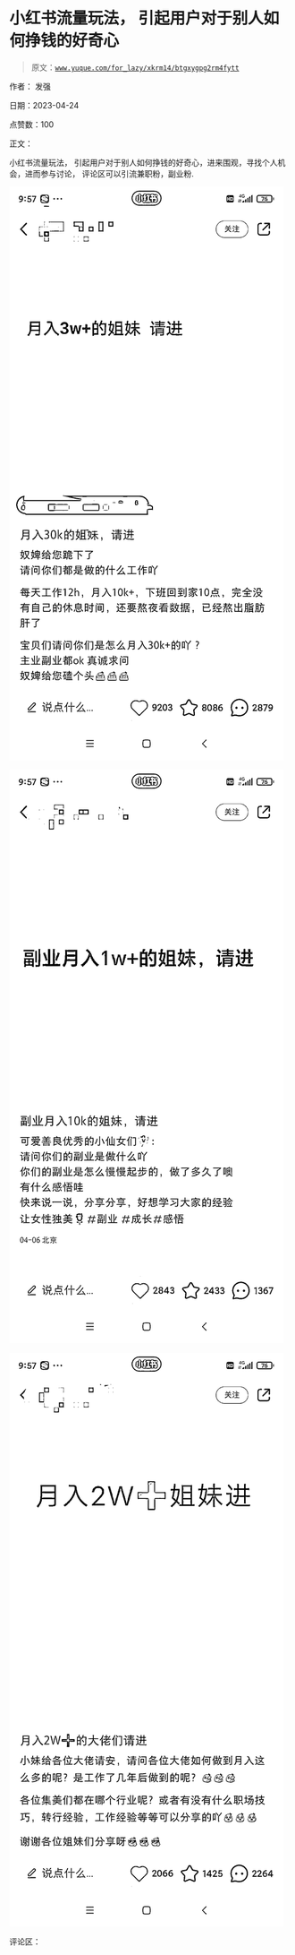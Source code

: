 # 小红书流量玩法， 引起用户对于别人如何挣钱的好奇心

> 原文：[`www.yuque.com/for_lazy/xkrm14/btgxygpg2rm4fytt`](https://www.yuque.com/for_lazy/xkrm14/btgxygpg2rm4fytt)

作者： 发强

日期：2023-04-24

点赞数：100

正文：

小红书流量玩法， 引起用户对于别人如何挣钱的好奇心，进来围观，寻找个人机会，进而参与讨论， 评论区可以引流兼职粉，副业粉.

![](img/ac11cceb1559584eee3438aaa71aba93.png)

![](img/a7bbfaca815555973e0469f93c064984.png)

![](img/35b9adb5f50949090fe920092e67f985.png)  

评论区：



